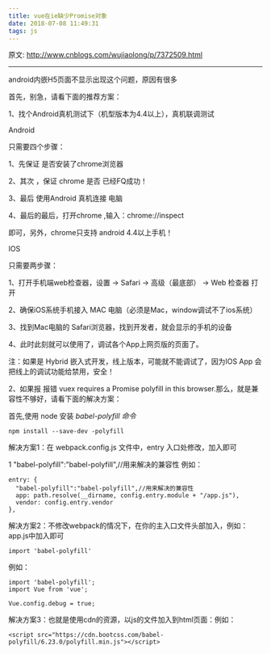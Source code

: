 ```yaml
---
title: vue在ie缺少Promise对象
date: 2018-07-08 11:49:31
tags: js
---
```

原文: http://www.cnblogs.com/wujiaolong/p/7372509.html

***

android内嵌H5页面不显示出现这个问题，原因有很多

首先，别急，请看下面的推荐方案：

1、找个Android真机测试下（机型版本为4.4以上），真机联调测试

Android

只需要四个步骤：

1、先保证 是否安装了chrome浏览器

2、其次 ，保证 chrome 是否 已经FQ成功！

3、最后 使用Android 真机连接 电脑

4、最后的最后，打开chrome ,输入：chrome://inspect

即可，另外，chrome只支持 android 4.4以上手机！

IOS

只需要两步骤：

1、打开手机端web检查器，设置 -> Safari -> 高级（最底部） -> Web 检查器 打开

2、确保iOS系统手机接入 MAC 电脑（必须是Mac，window调试不了ios系统）

3、找到Mac电脑的 Safari浏览器，找到开发者，就会显示的手机的设备

4、此时此刻就可以使用了，调试各个App上网页版的页面了。

注：如果是 Hybrid 嵌入式开发，线上版本，可能就不能调试了，因为IOS App 会把线上的调试功能给禁用，安全！

2、如果报 报错 vuex requires a Promise polyfill in this browser.那么，就是兼容性不够好，请看下面的解决方案：

首先,使用 node 安装 *babel-polyfill 命令*

```
npm install --save-dev -polyfill
```

解决方案1：在 webpack.config.js 文件中，entry 入口处修改，加入即可

1
"babel-polyfill":"babel-polyfill",//用来解决的兼容性
例如：

```
entry: {
  "babel-polyfill":"babel-polyfill",//用来解决的兼容性
  app: path.resolve(__dirname, config.entry.module + "/app.js"),
  vendor: config.entry.vendor
},
```
解决方案2：不修改webpack的情况下，在你的主入口文件头部加入，例如：app.js中加入即可

```
import 'babel-polyfill'
```
例如：

```
import 'babel-polyfill';
import Vue from 'vue';

Vue.config.debug = true;
```
解决方案3：也就是使用cdn的资源，以js的文件加入到html页面：例如：

```
<script src="https://cdn.bootcss.com/babel-polyfill/6.23.0/polyfill.min.js"></script>
```